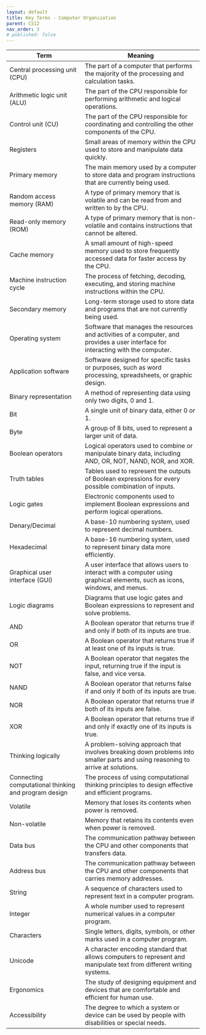 ```yaml
---
layout: default
title: Key Terms - Computer Organization
parent: CS12
nav_order: 3
# published: false
---
```

| Term                                                 | Meaning                                                                                                                            |
| ---------------------------------------------------- | ---------------------------------------------------------------------------------------------------------------------------------- |
| Central processing unit (CPU)                        | The part of a computer that performs the majority of the processing and calculation tasks.                                         |
| Arithmetic logic unit (ALU)                          | The part of the CPU responsible for performing arithmetic and logical operations.                                                  |
| Control unit (CU)                                    | The part of the CPU responsible for coordinating and controlling the other components of the CPU.                                  |
| Registers                                            | Small areas of memory within the CPU used to store and manipulate data quickly.                                                    |
| Primary memory                                       | The main memory used by a computer to store data and program instructions that are currently being used.                           |
| Random access memory (RAM)                           | A type of primary memory that is volatile and can be read from and written to by the CPU.                                          |
| Read-only memory (ROM)                               | A type of primary memory that is non-volatile and contains instructions that cannot be altered.                                    |
| Cache memory                                         | A small amount of high-speed memory used to store frequently accessed data for faster access by the CPU.                           |
| Machine instruction cycle                            | The process of fetching, decoding, executing, and storing machine instructions within the CPU.                                     |
| Secondary memory                                     | Long-term storage used to store data and programs that are not currently being used.                                               |
| Operating system                                     | Software that manages the resources and activities of a computer, and provides a user interface for interacting with the computer. |
| Application software                                 | Software designed for specific tasks or purposes, such as word processing, spreadsheets, or graphic design.                        |
| Binary representation                                | A method of representing data using only two digits, 0 and 1.                                                                      |
| Bit                                                  | A single unit of binary data, either 0 or 1.                                                                                       |
| Byte                                                 | A group of 8 bits, used to represent a larger unit of data.                                                                        |
| Boolean operators                                    | Logical operators used to combine or manipulate binary data, including AND, OR, NOT, NAND, NOR, and XOR.                           |
| Truth tables                                         | Tables used to represent the outputs of Boolean expressions for every possible combination of inputs.                              |
| Logic gates                                          | Electronic components used to implement Boolean expressions and perform logical operations.                                        |
| Denary/Decimal                                       | A base-10 numbering system, used to represent decimal numbers.                                                                     |
| Hexadecimal                                          | A base-16 numbering system, used to represent binary data more efficiently.                                                        |
| Graphical user interface (GUI)                       | A user interface that allows users to interact with a computer using graphical elements, such as icons, windows, and menus.        |
| Logic diagrams                                       | Diagrams that use logic gates and Boolean expressions to represent and solve problems.                                             |
| AND                                                  | A Boolean operator that returns true if and only if both of its inputs are true.                                                   |
| OR                                                   | A Boolean operator that returns true if at least one of its inputs is true.                                                        |
| NOT                                                  | A Boolean operator that negates the input, returning true if the input is false, and vice versa.                                   |
| NAND                                                 | A Boolean operator that returns false if and only if both of its inputs are true.                                                  |
| NOR                                                  | A Boolean operator that returns true if both of its inputs are false.                                                              |
| XOR                                                  | A Boolean operator that returns true if and only if exactly one of its inputs is true.                                             |
| Thinking logically                                   | A problem-solving approach that involves breaking down problems into smaller parts and using reasoning to arrive at solutions.     |
| Connecting computational thinking and program design | The process of using computational thinking principles to design effective and efficient programs.                                 |
| Volatile                                             | Memory that loses its contents when power is removed.                                                                              |
| Non-volatile                                         | Memory that retains its contents even when power is removed.                                                                       |
| Data bus                                             | The communication pathway between the CPU and other components that transfers data.                                                |
| Address bus                                          | The communication pathway between the CPU and other components that carries memory addresses.                                      |
| String                                               | A sequence of characters used to represent text in a computer program.                                                             |
| Integer                                              | A whole number used to represent numerical values in a computer program.                                                           |
| Characters                                           | Single letters, digits, symbols, or other marks used in a computer program.                                                        |
| Unicode                                              | A character encoding standard that allows computers to represent and manipulate text from different writing systems.               |
| Ergonomics                                           | The study of designing equipment and devices that are comfortable and efficient for human use.                                     |
| Accessibility                                        | The degree to which a system or device can be used by people with disabilities or special needs.                                   |